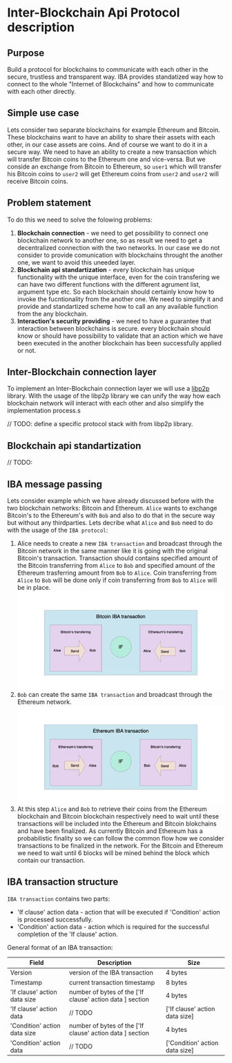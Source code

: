 # Inter-Blockchain Api Protocol description

## Purpose
Build a protocol for blockchains to communicate with each other in the secure, trustless and transparent way.
IBA provides standatized way how to connect to the whole "Internet of Blockchains" and how to communicate with each other directly.

## Simple use case

Lets consider two separate blockchains for example Ethereum and Bitcoin. These blockchains want to have an ability to share their assets with each other, in our case assets are coins. And of course we want to do it in a secure way.
We need to have an ability to create a new transaction which will transfer Bitcoin coins to the Ethereum one and vice-versa. But we conside an exchange from Bitcoin to Ethereum, so `user1` which will transfer his Bitcoin coins to `user2` will get Ethereum coins from `user2` and `user2` will receive Bitcoin coins.
## Problem statement
To do this we need to solve the folowing problems:
1. **Blockchain connection** - we need to get possibility to connect one blockchain network to another one, so as result we need to get a decentralized connection with the two networks. In our case we do not consider to provide comunication with blockchains throught the another one, we want to avoid this uneeded layer.
2. **Blockchain api standartization** - every blockchain has unique functionality with the unique interface, even for the coin transfering we can have two different functions with the different agrument list, argument type etc. So each blockchain should certainly know how to invoke the fucntionality from the another one. We need to simplify it and provide and standartized scheme how to call an any available function from the any blockchain.
3. **Interaction's security providing** - we need to have a guarantee that interaction between blockchains is secure. every blockchain should know or should have possibility to validate that an action which we have been executed in the another blockchain has been successfully applied or not.

## Inter-Blockchain connection layer

To implement an Inter-Blockchain connection layer we will use a [libp2p](https://libp2p.io) library. With the usage of the libp2p library we can unify the way how each blockchain network will interact with each other and also simplify the implementation process.s

// TODO: define a specific protocol stack with from libp2p library.

## Blockchain api standartization

// TODO:

## IBA message passing

Lets consider example which we have already discussed before with the two blockchain networks: Bitcoin and Ethereum. `Alice` wants to exchange Bitcoin's to the Ethereum's with `Bob` and also to do that in the secure way but without any thirdparties. Lets decribe what `Alice` and `Bob` need to do with the usage of the `IBA protocol`:
1. Alice needs to create a new `IBA transaction` and broadcast through the Bitcoin network in the same manner like it is going with the original Bitcoin's transaction. Transaction should contains specified amount of the Bitcoin transferring from `Alice` to `Bob` and specified amount of the Ethereum trasferring amount from `Bob` to `Alice`.  Coin transferring from `Alice` to `Bob` will be done only if coin transferring from `Bob` to `Alice` will be in place.
![](images/Bitcoin_IBA_transaction.png)
2. `Bob` can create the same `IBA transaction` and broadcast through the Ethereum network.
![](images/Ethereum_IBA_transaction.png)
3. At this step `Alice` and `Bob` to retrieve their coins from the Ethereum blockchain and Bitcoin blockchain respectively need to wait until these transactions will be included into the Ethereum and Bitcoin blokchains and have been finalized. As currently Bitcoin and Ethereum has a probabilistic finality so we can follow the common flow how we consider transactions to be finalized in the network. For the Bitcoin and Ethereum we need to wait until 6 blocks will be mined behind the block which contain our transaction.

## IBA transaction structure

`IBA transaction` contains two parts:
- 'If clause' action data - action that will be executed if 'Condition' action is processed successfully.
- 'Condition' action data - action which is required for the successful completion of the 'If clause' action.

General format of an IBA transaction:

| Field                        | Description                                               | Size                           |
|---                           |---                                                        |---                             |
| Version                      | version of the IBA transaction                            | 4 bytes                        |
| Timestamp                    | current transaction timestamp                             | 8 bytes                        |
| 'If clause' action data size | number of bytes of the ['If clause' action data ] section | 4 bytes                        |
| 'If clause' action data      | // TODO                                                   | ['If clause' action data size] |
| 'Condition' action data size | number of bytes of the ['If clause' action data ] section | 4 bytes                        |
| 'Condition' action data      | // TODO                                                   | ['Condition' action data size] |